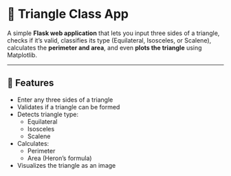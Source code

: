 # 🔺 Triangle Class App

A simple **Flask web application** that lets you input three sides of a triangle, checks if it’s valid, 
classifies its type (Equilateral, Isosceles, or Scalene), calculates the **perimeter and area**, 
and even **plots the triangle** using Matplotlib.

---

## 🚀 Features
- Enter any three sides of a triangle
- Validates if a triangle can be formed
- Detects triangle type:
  - Equilateral
  - Isosceles
  - Scalene
- Calculates:
  - Perimeter
  - Area (Heron’s formula)
- Visualizes the triangle as an image

